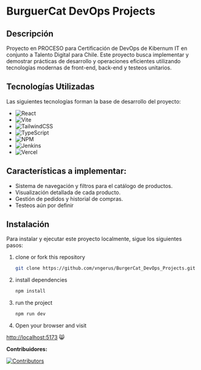 # BurguerCat DevOps Projects

## Descripción

Proyecto en PROCESO para Certificación de DevOps de Kibernum IT en conjunto a Talento Digital para Chile. Este proyecto busca implementar y demostrar prácticas de desarrollo y operaciones eficientes utilizando tecnologías modernas de front-end, back-end y testeos unitarios.

## Tecnologías Utilizadas

Las siguientes tecnologías forman la base de desarrollo del proyecto:

- ![React](https://img.shields.io/badge/react-%2320232a.svg?style=for-the-badge&logo=react&logoColor=%2361DAFB)
- ![Vite](https://img.shields.io/badge/vite-%23646CFF.svg?style=for-the-badge&logo=vite&logoColor=white)
- ![TailwindCSS](https://img.shields.io/badge/tailwindcss-%2338B2AC.svg?style=for-the-badge&logo=tailwind-css&logoColor=white)
- ![TypeScript](https://img.shields.io/badge/typescript-%23007ACC.svg?style=for-the-badge&logo=typescript&logoColor=white)
- ![NPM](https://img.shields.io/badge/NPM-%23CB3837.svg?style=for-the-badge&logo=npm&logoColor=white)
- ![Jenkins](https://img.shields.io/badge/jenkins-%232C5263.svg?style=for-the-badge&logo=jenkins&logoColor=white)
- ![Vercel](https://img.shields.io/badge/vercel-%23000000.svg?style=for-the-badge&logo=vercel&logoColor=white)

## Características a implementar:

- Sistema de navegación y filtros para el catálogo de productos.
- Visualización detallada de cada producto.
- Gestión de pedidos y historial de compras.
- Testeos aún por definir

## Instalación

Para instalar y ejecutar este proyecto localmente, sigue los siguientes pasos:

1. clone or fork this repository

   ```sh
   git clone https://github.com/vngerus/BurgerCat_DevOps_Projects.git
   ```

2. install dependencies

   ```bash
   npm install
   ```

3. run the project
   ```bash
   npm run dev
   ```
4. Open your browser and visit

[http://localhost:5173](http://localhost:5173) 😸

**Contribuidores:**

[![Contributors](https://contrib.rocks/image?repo=vngerus/BurgerCat_DevOps_Projects)](https://github.com/vngerus/BurgerCat_DevOps_Projects/graphs/contributors)
